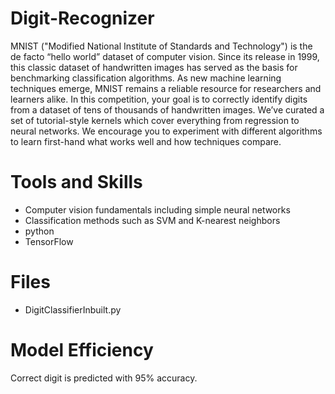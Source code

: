# Digit-Recognizer
MNIST ("Modified National Institute of Standards and Technology") is the de facto “hello world” dataset of computer vision. Since its release in 1999, this classic dataset of handwritten images has served as the basis for benchmarking classification algorithms. As new machine learning techniques emerge, MNIST remains a reliable resource for researchers and learners alike.  In this competition, your goal is to correctly identify digits from a dataset of tens of thousands of handwritten images. We’ve curated a set of tutorial-style kernels which cover everything from regression to neural networks. We encourage you to experiment with different algorithms to learn first-hand what works well and how techniques compare.

# Tools and Skills
- Computer vision fundamentals including simple neural networks
- Classification methods such as SVM and K-nearest neighbors
- python
- TensorFlow

# Files
- DigitClassifierInbuilt.py

# Model Efficiency 

Correct digit is predicted with 95% accuracy. 
